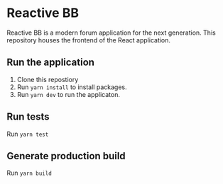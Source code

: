 # Reactive BB

Reactive BB is a modern forum application for the next generation.
This repository houses the frontend of the React application.

## Run the application

1. Clone this repostiory
2. Run `yarn install` to install packages.
3. Run `yarn dev` to run the applicaton.

## Run tests

Run `yarn test`

## Generate production build

Run `yarn build`
